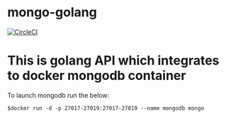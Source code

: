 ﻿# mongo-golang

[![CircleCI](https://circleci.com/gh/victorbiga/mongo-golang/tree/main.svg?style=svg)](https://circleci.com/gh/victorbiga/mongo-golang/tree/main)

# This is golang API which integrates to docker mongodb container

To launch mongodb run the below:

```
$docker run -d -p 27017-27019:27017-27019 --name mongodb mongo
```
